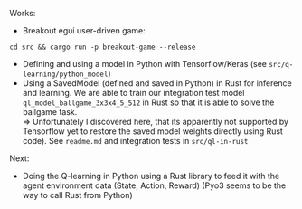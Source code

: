 Works:
- Breakout egui user-driven game: 
```shell 
cd src && cargo run -p breakout-game --release
```
- Defining and using a model in Python with Tensorflow/Keras (see `src/q-learning/python_model`)
- Using a SavedModel (defined and saved in Python) in Rust for inference and learning.
  We are able to train our integration test model `ql_model_ballgame_3x3x4_5_512` in Rust so that it is able to solve the ballgame task.    
  => Unfortunately I discovered here, that its apparently not supported by Tensorflow yet to restore the saved model weights directly using Rust code). 
  See `readme.md` and integration tests in `src/ql-in-rust`

Next:
- Doing the Q-learning in Python using a Rust library to feed it with the agent environment data (State, Action, Reward)
  (Pyo3 seems to be the way to call Rust from Python)